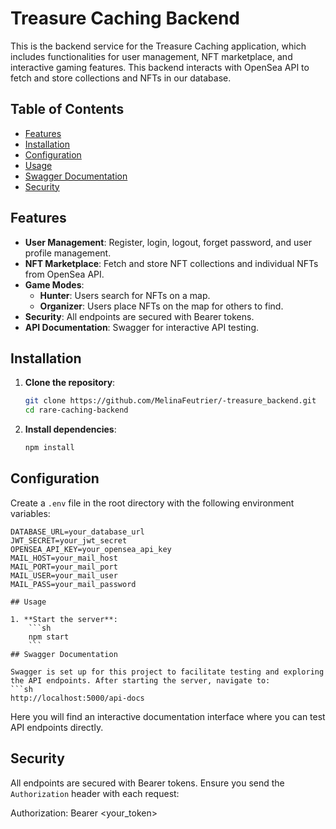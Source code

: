 # Treasure Caching Backend

This is the backend service for the Treasure Caching application, which includes functionalities for user management, NFT marketplace, and interactive gaming features. This backend interacts with OpenSea API to fetch and store collections and NFTs in our database.

## Table of Contents

- [Features](#features)
- [Installation](#installation)
- [Configuration](#configuration)
- [Usage](#usage)
- [Swagger Documentation](#swagger-documentation)
- [Security](#security)

## Features

- **User Management**: Register, login, logout, forget password, and user profile management.
- **NFT Marketplace**: Fetch and store NFT collections and individual NFTs from OpenSea API.
- **Game Modes**: 
  - **Hunter**: Users search for NFTs on a map.
  - **Organizer**: Users place NFTs on the map for others to find.
- **Security**: All endpoints are secured with Bearer tokens.
- **API Documentation**: Swagger for interactive API testing.

## Installation

1. **Clone the repository**:
    ```sh
    git clone https://github.com/MelinaFeutrier/-treasure_backend.git
    cd rare-caching-backend
    ```

2. **Install dependencies**:
    ```sh
    npm install
    ```

## Configuration

Create a `.env` file in the root directory with the following environment variables:

```env
DATABASE_URL=your_database_url
JWT_SECRET=your_jwt_secret
OPENSEA_API_KEY=your_opensea_api_key
MAIL_HOST=your_mail_host
MAIL_PORT=your_mail_port
MAIL_USER=your_mail_user
MAIL_PASS=your_mail_password

## Usage

1. **Start the server**:
    ```sh
    npm start
    ```
## Swagger Documentation

Swagger is set up for this project to facilitate testing and exploring the API endpoints. After starting the server, navigate to:
```sh
http://localhost:5000/api-docs
```
Here you will find an interactive documentation interface where you can test API endpoints directly.

## Security

All endpoints are secured with Bearer tokens. Ensure you send the `Authorization` header with each request:

Authorization: Bearer <your_token>




